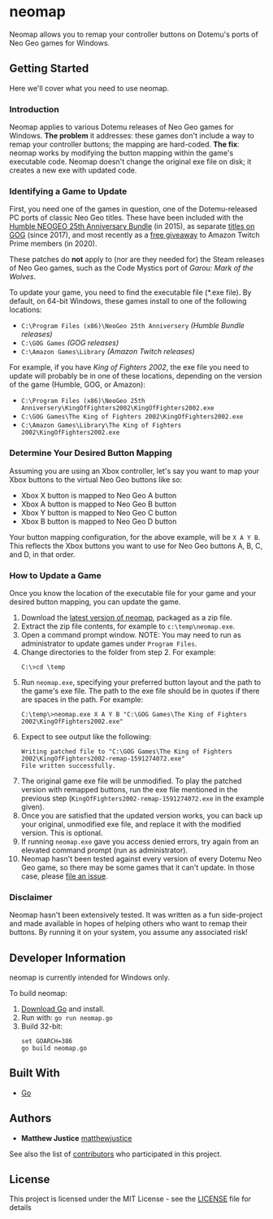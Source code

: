 # neomap

Neomap allows you to remap your controller buttons on Dotemu's ports of Neo Geo games for Windows.

## Getting Started

Here we'll cover what you need to use neomap. 

### Introduction

Neomap applies to various Dotemu releases of Neo Geo games for Windows. **The problem** it addresses: these games don't include a way to remap your controller buttons; the mapping are hard-coded. **The fix**: neomap works by modifying the button mapping within the game's executable code. Neomap doesn't change the original exe file on disk; it creates a new exe with updated code.

### Identifying a Game to Update

First, you need one of the games in question, one of the Dotemu-released PC ports of classic Neo Geo titles. These have been included with the 
[Humble NEOGEO 25th Anniversary Bundle](https://www.pcmag.com/news/dont-miss-the-neogeo-25th-anniversary-humble-bundle) (in 2015), as separate 
[titles on GOG](https://www.gog.com/news/release_15_snk_neogeo_classics) (since 2017), and most recently as a 
[free giveaway](https://www.gamespot.com/articles/amazon-prime-subscribers-can-get-16-games-for-free/1100-6476703/) to Amazon Twitch Prime members (in 2020). 

These patches do **not** apply to (nor are they needed for) the Steam releases of Neo Geo games, such as the Code Mystics port of *Garou: Mark of the Wolves*.

To update your game, you need to find the executable file (*.exe file). By default, on 64-bit Windows, these games install to one of the following locations:
- `C:\Program Files (x86)\NeoGeo 25th Anniversery` *(Humble Bundle releases)*
- `C:\GOG Games` *(GOG releases)*
- `C:\Amazon Games\Library` *(Amazon Twitch releases)*

For example, if you have *King of Fighters 2002*, the exe file you need to update will probably be in one of these locations, depending on the version of the game (Humble, GOG, or Amazon):
- `C:\Program Files (x86)\NeoGeo 25th Anniversery\KingOfFighters2002\KingOfFighters2002.exe`
- `C:\GOG Games\The King of Fighters 2002\KingOfFighters2002.exe`
- `C:\Amazon Games\Library\The King of Fighters 2002\KingOfFighters2002.exe`

### Determine Your Desired Button Mapping
Assuming you are using an Xbox controller, let's say you want to map your Xbox buttons to the virtual Neo Geo buttons like so:

- Xbox X button is mapped to Neo Geo A button
- Xbox A button is mapped to Neo Geo B button
- Xbox Y button is mapped to Neo Geo C button
- Xbox B button is mapped to Neo Geo D button

Your button mapping configuration, for the above example, will be `X A Y B`. This reflects the Xbox buttons you want to use for Neo Geo buttons A, B, C, and D, in that order.

### How to Update a Game

Once you know the location of the executable file for your game and your desired button mapping, you can update the game.

1. Download the [latest version of neomap](https://github.com/matthewjustice/neomap/releases/latest), packaged as a zip file.
2. Extract the zip file contents, for example to `c:\temp\neomap.exe`.
3. Open a command prompt window. 
NOTE: You may need to run as administrator to update games under `Program Files`.
4. Change directories to the folder from step 2. For example:
    ```
    C:\>cd \temp
    ```
5. Run `neomap.exe`, specifying your preferred button layout and the path to the game's exe file. The path to the exe file should be in quotes if there are spaces in the path. For example:
    ```
    C:\temp\>neomap.exe X A Y B "C:\GOG Games\The King of Fighters 2002\KingOfFighters2002.exe"
    ```
6. Expect to see output like the following:
    ```
    Writing patched file to "C:\GOG Games\The King of Fighters 2002\KingOfFighters2002-remap-1591274072.exe"
    File written successfully.
    ```
7. The original game exe file will be unmodified. To play the patched version with remapped buttons, run the exe file mentioned in the previous step (`KingOfFighters2002-remap-1591274072.exe` in the example given).
8. Once you are satisfied that the updated version works, you can back up your original, unmodified exe file, and replace it with the modified version. This is optional.
9. If running `neomap.exe` gave you access denied errors, try again from an elevated command prompt (run as administrator).
10. Neomap hasn't been tested against every version of every Dotemu Neo Geo game, so there may be some games that it can't update. In those case, please [file an issue](https://github.com/matthewjustice/neomap/issues).

### Disclaimer

Neomap hasn't been extensively tested. It was written as a fun side-project and made available in hopes of helping others who want to remap their buttons. By running it on your system, you assume any associated risk!

## Developer Information

neomap is currently intended for Windows only.

To build neomap:
1. [Download Go](https://golang.org/dl/) and install.
2. Run with: `go run neomap.go`
3. Build 32-bit: 
    ```
    set GOARCH=386
    go build neomap.go
    ```

## Built With

- [Go](https://golang.org/)


## Authors

- **Matthew Justice** [matthewjustice](https://github.com/matthewjustice)

See also the list of [contributors](https://github.com/matthewjustice/pumpkinpi/contributors) who participated in this project.

## License

This project is licensed under the MIT License - see the [LICENSE](LICENSE) file for details
